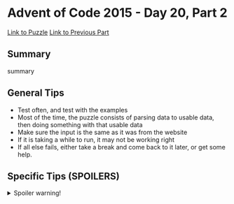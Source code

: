 # Advent of Code 2015 - Day 20, Part 2

[Link to Puzzle](https://adventofcode.com/2015/day/20#part2)
[Link to Previous Part](https://github.com/CodingAP/unofficial-aoc-syllabus/blob/main/years/2015/day20/part1.md)

## Summary
summary

## General Tips
- Test often, and test with the examples
- Most of the time, the puzzle consists of parsing data to usable data, then doing something with that usable data
- Make sure the input is the same as it was from the website
- If it is taking a while to run, it may not be working right
- If all else fails, either take a break and come back to it later, or get some help.

## Specific Tips (SPOILERS)
<details> <summary>Spoiler warning!</summary>

specific tips

</details>